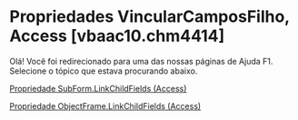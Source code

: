 
# Propriedades VincularCamposFilho, Access [vbaac10.chm4414]

Olá! Você foi redirecionado para uma das nossas páginas de Ajuda F1. Selecione o tópico que estava procurando abaixo.

[Propriedade SubForm.LinkChildFields (Access)](http://msdn.microsoft.com/library/74daa999-e531-88df-117b-ca7b3b6c795f%28Office.15%29.aspx)

[Propriedade ObjectFrame.LinkChildFields (Access)](http://msdn.microsoft.com/library/f82332c1-2dd0-bd3a-3f63-e84727ea7429%28Office.15%29.aspx)


